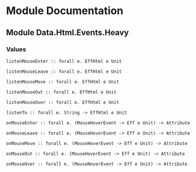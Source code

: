 # Module Documentation

## Module Data.Html.Events.Heavy

### Values

    listenMouseEnter :: forall e. EffHtml e Unit

    listenMouseLeave :: forall e. EffHtml e Unit

    listenMouseMove :: forall e. EffHtml e Unit

    listenMouseOut :: forall e. EffHtml e Unit

    listenMouseOver :: forall e. EffHtml e Unit

    listenTo :: forall e. String -> EffHtml e Unit

    onMouseEnter :: forall e. (MouseHoverEvent -> Eff e Unit) -> Attribute

    onMouseLeave :: forall e. (MouseHoverEvent -> Eff e Unit) -> Attribute

    onMouseMove :: forall e. (MouseHoverEvent -> Eff e Unit) -> Attribute

    onMouseOut :: forall e. (MouseHoverEvent -> Eff e Unit) -> Attribute

    onMouseOver :: forall e. (MouseHoverEvent -> Eff e Unit) -> Attribute



